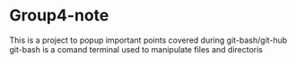 # Group4-note
This is a project to popup important points covered during git-bash/git-hub
git-bash is a comand terminal used to manipulate files and directoris 
